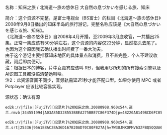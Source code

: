 名称：知床之旅 / 北海道〜旅の悠休日 大自然の息づかいを感じる旅、知床

简介：这个资源不完整，是富士电视台（BS富士）的栏目《北海道〜旅の悠休日》2008年9月8日播出的知床半岛的旅行游记，完整名称应该是《大自然の息づかいを感じる旅、知床》。  
《北海道〜旅の悠休日》自2008年4月开播，至2009年3月底收官，一共播出25集。正常一集应该有50分钟左右，这个资源的内容仅22分钟，显然掐头去尾了。也因为这个原因我去确认播出时间费了一番大功夫。  
由于这个游记主要推荐知床地区的具体景点和消费，且不甚完整，个人不建议收藏，阅后即焚便可。  
注：根据日本的博客，片中女嘉宾应该叫 REI，但我用尽所知的所有搜索引擎以及AI识图工具都没搞清楚她叫啥。  
注2：此资源音画不同步，音频轨需延迟1秒才能匹配口型。如果你使用 MPC 或者 Potplayer 应该比较容易实现。

源状态：确认有源

```
ed2k://|file|[FujiTV][纪录片]%20知床之旅.20080908.960x544.道兰.rmvb|344551994|A03A85D328553B8EA275BBE7C86F374D|p=48220A8149BCD6FC059E7747C7B7C7BC:D79DD5C4C461F00652088305442D42E9:5A4F316A88B76348B0FD3FE1DFEEABDF:7C1EBF71EF7742C2FE2807DEC6F761F9:A045158E93AF2D59A827A887B224F1A0:11B25208A526A0AA76B1A53A53091F83:EF0A08A58A19B84675A7EDF9BF551377:A6246ED3EF62B4039598D43A15FEB2A4:BB815C133758792EBF7D37FF0CBC7895:8A002ED5215E7297D666360F987A84C2:39E36A0440C21E99312F61C229DB3FF1:213D7888EE95023DB06B01FE3DC2EA41:035300A2E55AE4645F368C931096E97A:9221B2D19B78B7AB8BDB0F9A2233D170:B9E33CBFBE6AFDB324175424360C0E4A:3497265BAE7D38C14DB08092EEA44C89:C8D015EDC14400A1EC96373DE87C84D2:5F8897500F075A60E0B1842176DEBF1F:F1463EC08D05EFD1671767305273FA85:123ED3B4A3B1CB9054F8072F84EF3754:5E8487D5A34BC99F45409659141AEEBF:C1D2BEA9F676F615B0C5E402EBB0230C:F56B84882C2E668BFDEFB1E2A27941C1:720727E19427EE8A0C481BE4FAE784CE:54D2CF790FAD93289C30219B01DC83CC:1843AAB005986DE8F9191B6AB0CECBC9:3E9F171750656622B8FC709B1557FED4:BBDA8AB4434A417A24EF2308B0B0F01F:52671FDF810E233CF7FE9BC18DCA3B3A:6351C40B1930B67091D87D6C85F4E7B8:67BBE12F67D0E959EFC9667A8711EE6D:113A9C399C9FC10159CC7CEEBC8CEB3E:D7CC2C3F859CA2AE5E9BEEF9FB8E9597:8AD037E5222D082E10E9B9E23291694E:9B4862EBFD498EC1720E73A39FBF6AC3:807DAD1C84B05A46C04D169C54D3BB6B|h=GXMXLMXF7EPBGHCFQGFMC5PCDEX4XP3B|/

ed2k://|file|[FujiTV][纪录片]%20知床之旅.20080908.960x544.道兰.srt|25336|96A188AC2BA36D167B20AD70C80FB27A|h=7W3UJMXOPMV63ZFBQSQQUA6R4RJUCQOG|/
```